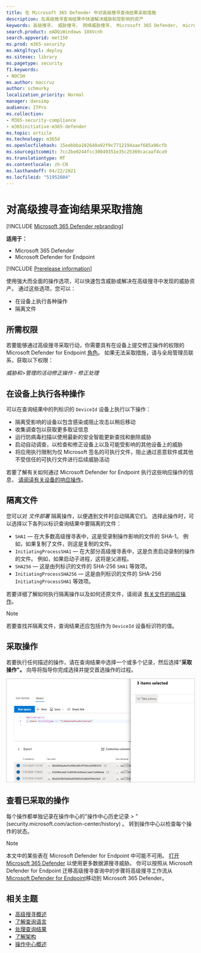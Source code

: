 ```yaml
---
title: 在 Microsoft 365 Defender 中对高级搜寻查询结果采取措施
description: 在高级搜寻查询结果中快速解决威胁和受影响的资产
keywords: 高级搜寻， 威胁搜寻， 网络威胁搜寻， Microsoft 365 Defender， microsoft 365， m365， 搜索， 查询， 遥测， 采取行动
search.product: eADQiWindows 10XVcnh
search.appverid: met150
ms.prod: m365-security
ms.mktglfcycl: deploy
ms.sitesec: library
ms.pagetype: security
f1.keywords:
- NOCSH
ms.author: maccruz
author: schmurky
localization_priority: Normal
manager: dansimp
audience: ITPro
ms.collection:
- M365-security-compliance
- m365initiative-m365-defender
ms.topic: article
ms.technology: m365d
ms.openlocfilehash: 15eebbba102640a92f9c7712194aaef685a96cfb
ms.sourcegitcommit: 7cc2be0244fcc30049351e35c25369cacaaf4ca9
ms.translationtype: MT
ms.contentlocale: zh-CN
ms.lasthandoff: 04/22/2021
ms.locfileid: "51952604"
---
```

# <a name="take-action-on-advanced-hunting-query-results"></a>对高级搜寻查询结果采取措施

[!INCLUDE [Microsoft 365 Defender rebranding](../includes/microsoft-defender.md)]


**适用于：**
- Microsoft 365 Defender
- Microsoft Defender for Endpoint

[!INCLUDE [Prerelease information](../includes/prerelease.md)]

使用强大而全面的操作选项，可以快速包含威胁或解决在高级[](advanced-hunting-overview.md)搜寻中发现的威胁资产。 通过这些选项，您可以：

- 在设备上执行各种操作
- 隔离文件

## <a name="required-permissions"></a>所需权限
若要能够通过高级搜寻采取行动，你需要具有在设备上提交修正操作的权限的 Microsoft Defender for Endpoint [角色](/windows/security/threat-protection/microsoft-defender-atp/user-roles#permission-options)。 如果无法采取措施，请与全局管理员联系，获取以下权限：

*威胁和>管理的活动修正操作 - 修正处理*

## <a name="take-various-actions-on-devices"></a>在设备上执行各种操作
可以在查询结果中的列标识的 `DeviceId` 设备上执行以下操作：

- 隔离受影响的设备以包含感染或阻止攻击以稍后移动
- 收集调查包以获取更多取证信息
- 运行防病毒扫描以使用最新的安全智能更新查找和删除威胁
- 启动自动调查，以检查和修正设备上以及可能受影响的其他设备上的威胁
- 将应用执行限制为仅 Microsoft 签名的可执行文件，阻止通过恶意软件或其他不受信任的可执行文件进行后续威胁活动

若要了解有关如何通过 Microsoft Defender for Endpoint 执行这些响应操作的信息， [请阅读有关设备的响应操作](/windows/security/threat-protection/microsoft-defender-atp/respond-machine-alerts)。
   
## <a name="quarantine-files"></a>隔离文件
您可以对 *文件部署* 隔离操作，以便遇到文件时自动隔离它们。 选择此操作时，可以选择以下各列以标识查询结果中要隔离的文件：

- `SHA1` — 在大多数高级搜寻表中，这是受录制操作影响的文件的 SHA-1。 例如，如果复制了文件，则这是复制的文件。
- `InitiatingProcessSHA1` — 在大部分高级搜寻表中，这是负责启动录制的操作的文件。 例如，如果启动子进程，这将是父进程。 
- `SHA256` — 这是由列标识的文件的 SHA-256 `SHA1` 等效项。
- `InitiatingProcessSHA256` — 这是由列标识的文件的 SHA-256 `InitiatingProcessSHA1` 等效项。

若要详细了解如何执行隔离操作以及如何还原文件，请阅读 [有关文件的响应操作](/windows/security/threat-protection/microsoft-defender-atp/respond-file-alerts)。

>[!NOTE]
>若要查找并隔离文件，查询结果还应包括作为 `DeviceId` 设备标识符的值。  

## <a name="take-action"></a>采取操作
若要执行任何描述的操作，请在查询结果中选择一个或多个记录，然后选择"**采取操作"。** 向导将指导你完成选择并提交首选操作的过程。

![包含用于检查记录的面板的选定记录的图像](../../media/mtp-ah/ah-take-actions.png)

## <a name="review-actions-taken"></a>查看已采取的操作
每个操作都单独记录在操作中心的"[](m365d-action-center.md)操作中心历史记录  >  " (security.microsoft.com/action-center/history) 。 [](https://security.microsoft.com/action-center/history) 转到操作中心以检查每个操作的状态。
 
>[!NOTE]
>本文中的某些表在 Microsoft Defender for Endpoint 中可能不可用。 [打开 Microsoft 365 Defender](m365d-enable.md) 以使用更多数据源搜寻威胁。 你可以按照从 Microsoft Defender for Endpoint 迁移高级搜寻查询中的步骤将高级搜寻工作流从 [Microsoft Defender for Endpoint](advanced-hunting-migrate-from-mde.md)移动到 Microsoft 365 Defender。

## <a name="related-topics"></a>相关主题
- [高级搜寻概述](advanced-hunting-overview.md)
- [了解查询语言](advanced-hunting-query-language.md)
- [处理查询结果](advanced-hunting-query-results.md)
- [了解架构](advanced-hunting-schema-tables.md)
- [操作中心概述](m365d-action-center.md)
